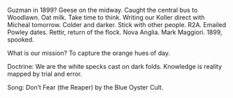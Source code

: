 Guzman in 1899? Geese on the midway. Caught the central bus to Woodlawn. Oat milk. Take time to think. Writing our Koller direct with Micheal tomorrow. Colder and darker. Stick with other people. R2A. Emailed Powley dates. Rettir, return of the flock. Nova Anglia. Mark Maggiori. 1899, spooked.

What is our mission? To capture the orange hues of day.

Doctrine: We are the white specks cast on dark folds. Knowledge is reality mapped by trial and error. 

Song: Don’t Fear (the Reaper) by the Blue Oyster Cult.